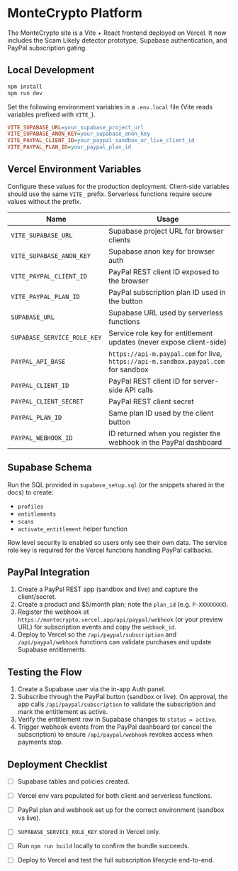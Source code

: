 # MonteCrypto Platform

The MonteCrypto site is a Vite + React frontend deployed on Vercel. It now includes the Scam Likely detector prototype, Supabase authentication, and PayPal subscription gating.

## Local Development

```bash
npm install
npm run dev
```

Set the following environment variables in a `.env.local` file (Vite reads variables prefixed with `VITE_`).

```ini
VITE_SUPABASE_URL=your_supabase_project_url
VITE_SUPABASE_ANON_KEY=your_supabase_anon_key
VITE_PAYPAL_CLIENT_ID=your_paypal_sandbox_or_live_client_id
VITE_PAYPAL_PLAN_ID=your_paypal_plan_id
```

## Vercel Environment Variables

Configure these values for the production deployment. Client-side variables should use the same `VITE_` prefix. Serverless functions require secure values without the prefix.

| Name | Usage |
| --- | --- |
| `VITE_SUPABASE_URL` | Supabase project URL for browser clients |
| `VITE_SUPABASE_ANON_KEY` | Supabase anon key for browser auth |
| `VITE_PAYPAL_CLIENT_ID` | PayPal REST client ID exposed to the browser |
| `VITE_PAYPAL_PLAN_ID` | PayPal subscription plan ID used in the button |
| `SUPABASE_URL` | Supabase URL used by serverless functions |
| `SUPABASE_SERVICE_ROLE_KEY` | Service role key for entitlement updates (never expose client-side) |
| `PAYPAL_API_BASE` | `https://api-m.paypal.com` for live, `https://api-m.sandbox.paypal.com` for sandbox |
| `PAYPAL_CLIENT_ID` | PayPal REST client ID for server-side API calls |
| `PAYPAL_CLIENT_SECRET` | PayPal REST client secret |
| `PAYPAL_PLAN_ID` | Same plan ID used by the client button |
| `PAYPAL_WEBHOOK_ID` | ID returned when you register the webhook in the PayPal dashboard |

## Supabase Schema

Run the SQL provided in `supabase_setup.sql` (or the snippets shared in the docs) to create:

- `profiles`
- `entitlements`
- `scans`
- `activate_entitlement` helper function

Row level security is enabled so users only see their own data. The service role key is required for the Vercel functions handling PayPal callbacks.

## PayPal Integration

1. Create a PayPal REST app (sandbox and live) and capture the client/secret.
2. Create a product and $5/month plan; note the `plan_id` (e.g. `P-XXXXXXXX`).
3. Register the webhook at `https://montecrypto.vercel.app/api/paypal/webhook` (or your preview URL) for subscription events and copy the `webhook_id`.
4. Deploy to Vercel so the `/api/paypal/subscription` and `/api/paypal/webhook` functions can validate purchases and update Supabase entitlements.

## Testing the Flow

1. Create a Supabase user via the in-app Auth panel.
2. Subscribe through the PayPal button (sandbox or live). On approval, the app calls `/api/paypal/subscription` to validate the subscription and mark the entitlement as active.
3. Verify the entitlement row in Supabase changes to `status = active`.
4. Trigger webhook events from the PayPal dashboard (or cancel the subscription) to ensure `/api/paypal/webhook` revokes access when payments stop.

## Deployment Checklist

- [ ] Supabase tables and policies created.
- [ ] Vercel env vars populated for both client and serverless functions.
- [ ] PayPal plan and webhook set up for the correct environment (sandbox vs live).
- [ ] `SUPABASE_SERVICE_ROLE_KEY` stored in Vercel only.
- [ ] Run `npm run build` locally to confirm the bundle succeeds.
- [ ] Deploy to Vercel and test the full subscription lifecycle end-to-end.

